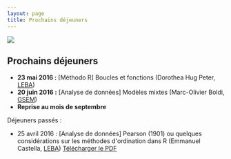 ```yaml
---
layout: page
title: Prochains déjeuners
---
```

![](http://www.phdcomics.com/comics/archive/phd112107s.gif)
  
## Prochains déjeuners

* **23 mai 2016 :** [Méthodo R] Boucles et fonctions (Dorothea Hug Peter, [LEBA](http://leba.unige.ch/team/dhugpeter/))
* **20 juin 2016 :** [Analyse de données] Modèles mixtes (Marc-Olivier Boldi, [GSEM](https://www.unige.ch/gsem/rcs/members2/profs/marc/))
* **Reprise au mois de septembre**
  
  

Déjeuners passés :

* 25 avril 2016 : [Analyse de données] Pearson (1901) ou quelques considérations sur les méthodes d'ordination dans R (Emmanuel Castella, [LEBA](http://leba.unige.ch/team/ecastella/)) [Télécharger le PDF](/PDFs/2016Avril_EmmCastella_RCLUB-ordination.pdf)
